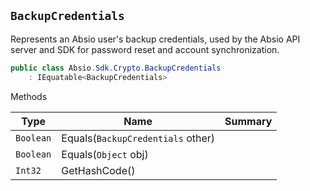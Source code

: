 ## `BackupCredentials`

Represents an Absio user's backup credentials, used by the Absio API server and SDK for password reset and account  synchronization.
```csharp
public class Absio.Sdk.Crypto.BackupCredentials
    : IEquatable<BackupCredentials>

```

Methods

| Type | Name | Summary | 
| --- | --- | --- | 
| `Boolean` | Equals(`BackupCredentials` other) |  | 
| `Boolean` | Equals(`Object` obj) |  | 
| `Int32` | GetHashCode() |  | 


